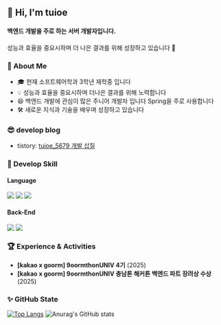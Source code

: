 ## 👋 Hi, I'm tuioe
#### 백엔드 개발을 주로 하는 서버 개발자입니다.  
성능과 효율을 중요시하며 더 나은 결과를 위해 성장하고 있습니다 🚀  

### 👀 About Me
- 🎓 현재 소프트웨어학과 3학년 재학중 입니다 <br>
- 💡 성능과 효율을 중요시하며 더나은 결과를 위해 노력합니다 <br>
- 😆 백엔드 개발에 관심이 많은 주니어 개발자 입니다 Spring을 주로 사용합니다 <br>
- 🛠️ 새로운 지식과 기술을 배우며 성장하고 있습니다

### 😎 develop blog
- tistory: <a href="https://white63ser.tistory.com/">tuioe_5679 개발 삽질 <a/>

### 🎨 Develop Skill

#### Language
<img src="https://img.shields.io/badge/Java-2F7293?style=flat-square&logo=OpenJDK&logoColor=white"/> <img src="https://img.shields.io/badge/JavaScript-yellow?style=flat-square&logo=JavaScript&logoColor=white"/> 
<img src="https://img.shields.io/badge/Python-3776AB?style=flat-square&logo=Python&logoColor=white"/>

#### Back-End 
<img src="https://img.shields.io/badge/SpringBoot-6DB33F?style=flat-square&logo=Spring&logoColor=white"/> <img src="https://img.shields.io/badge/Node.js-339933?style=flat-square&logo=Node.js&logoColor=white"/>

### 🏆 Experience & Activities
- **[kakao x goorm] 9oormthonUNIV 4기** (2025)
- **[kakao x goorm] 9oormthonUNIV 충남톤 해커톤 백엔드 파트 장려상 수상** (2025)

### ✨ GitHub State
[![Top Langs](https://github-readme-stats.vercel.app/api/top-langs/?username=tuioe5679&layout=compact&theme=onedark)](https://github.com/tuioe5679/github-readme-stats)
![Anurag's GitHub stats](https://github-readme-stats.vercel.app/api?username=tuioe5679&show_icons=true&theme=onedark&card_width=416&line_height=20)

